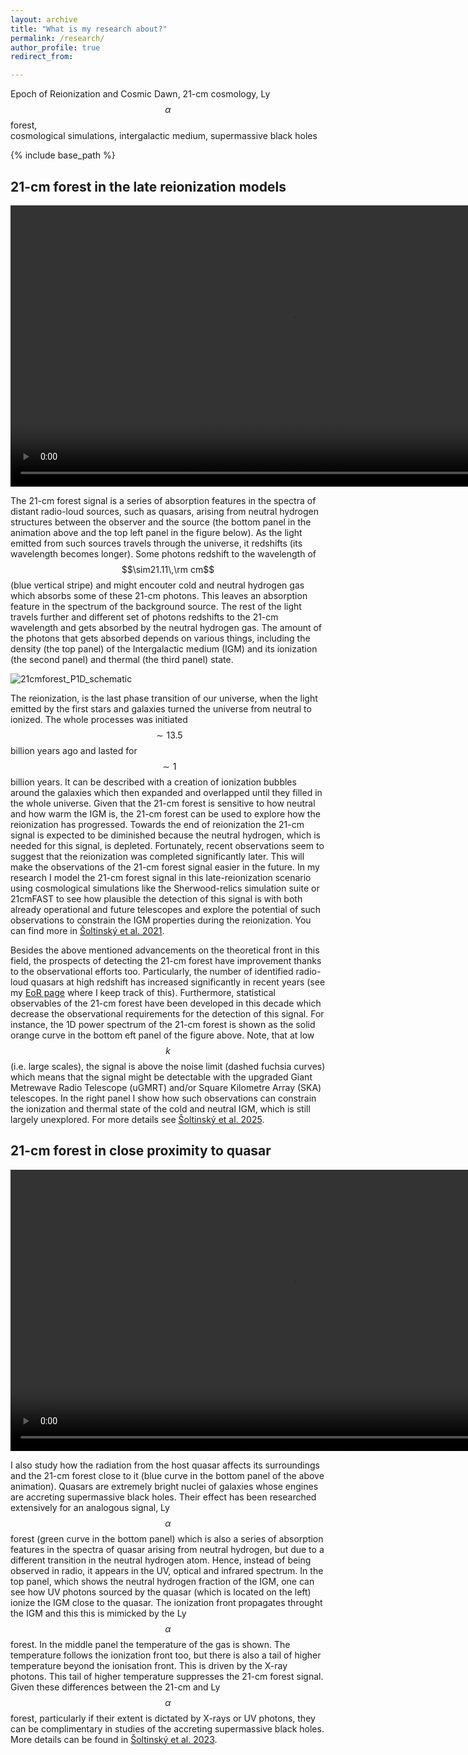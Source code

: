 ```yaml
---
layout: archive
title: "What is my research about?"
permalink: /research/
author_profile: true
redirect_from:

---
```


Epoch of Reionization and Cosmic Dawn, 21-cm cosmology, Ly$$\alpha$$ forest,  <br/>
cosmological simulations, intergalactic medium, supermassive black holes

{% include base_path %}

## 21-cm forest in the late reionization models

<video width="900" height="450" controls loop="" muted="" autoplay="">
  <source src="https://github.com/tomassoltinsky/tomassoltinsky.github.io/raw/master/images/21-cm_animation.mp4">
</video>

The 21-cm forest signal is a series of absorption features in the spectra of distant radio-loud sources, such as quasars, arising from neutral hydrogen structures between the observer and the source (the bottom panel in the animation above and the top left panel in the figure below). As the light emitted from such sources travels through the universe, it redshifts (its wavelength becomes longer). Some photons redshift to the wavelength of $$\sim21.11\,\rm cm$$ (blue vertical stripe) and might encouter cold and neutral hydrogen gas which absorbs some of these 21-cm photons. This leaves an absorption feature in the spectrum of the background source. The rest of the light travels further and different set of photons redshifts to the 21-cm wavelength and gets absorbed by the neutral hydrogen gas. The amount of the photons that gets absorbed depends on various things, including the density (the top panel) of the Intergalactic medium (IGM) and its ionization (the second panel) and thermal (the third panel) state.

![21cmforest_P1D_schematic](/images/21cmforest_P1D_schematic.png)

The reionization, is the last phase transition of our universe, when the light emitted by the first stars and galaxies turned the universe from neutral to ionized. The whole processes was initiated $$\sim13.5$$ billion years ago and lasted for $$\sim1$$ billion years. It can be described with a creation of ionization bubbles around the galaxies which then expanded and overlapped until they filled in the whole universe. Given that the 21-cm forest is sensitive to how neutral and how warm the IGM is, the 21-cm forest can be used to explore how the reionization has progressed. Towards the end of reionization the 21-cm signal is expected to be diminished because the neutral hydrogen, which is needed for this signal, is depleted. Fortunately, recent observations seem to suggest that the reionization was completed significantly later. This will make the observations of the 21-cm forest signal easier in the future. In my research I model the 21-cm forest signal in this late-reionization scenario using cosmological simulations like the Sherwood-relics simulation suite or 21cmFAST to see how plausible the detection of this signal is with both already operational and future telescopes and explore the potential of such observations to constrain the IGM properties during the reionization. You can find more in [Šoltinský et al. 2021](https://tomassoltinsky.github.io//publication/Soltinsky_2021_file).

Besides the above mentioned advancements on the theoretical front in this field, the prospects of detecting the 21-cm forest have improvement thanks to the observational efforts too. Particularly, the number of identified radio-loud quasars at high redshift has increased significantly in recent years (see my [EoR page](https://tomassoltinsky.github.io//eor/) where I keep track of this). Furthermore, statistical observables of the 21-cm forest have been developed in this decade which decrease the observational requirements for the detection of this signal. For instance, the 1D power spectrum of the 21-cm forest is shown as the solid orange curve in the bottom eft panel of the figure above. Note, that at low $$k$$ (i.e. large scales), the signal is above the noise limit (dashed fuchsia curves) which means that the signal might be detectable with the upgraded Giant Metrewave Radio Telescope (uGMRT) and/or Square Kilometre Array (SKA) telescopes. In the right panel I show how such observations can constrain the ionization and thermal state of the cold and neutral IGM, which is still largely unexplored. For more details see [Šoltinský et al. 2025](https://tomassoltinsky.github.io//publication/Soltinsky_2025_file).

## 21-cm forest in close proximity to quasar

<video width="900" height="450" controls loop="" muted="" autoplay="">
  <source src="https://github.com/tomassoltinsky/tomassoltinsky.github.io/raw/master/images/near-zones.mp4">
</video>

I also study how the radiation from the host quasar affects its surroundings and the 21-cm forest close to it (blue curve in the bottom panel of the above animation). Quasars are extremely bright nuclei of galaxies whose engines are accreting supermassive black holes. Their effect has been researched extensively for an analogous signal, Ly$$\alpha$$ forest (green curve in the bottom panel) which is also a series of absorption features in the spectra of quasar arising from neutral hydrogen, but due to a different transition in the neutral hydrogen atom. Hence, instead of being observed in radio, it appears in the UV, optical and infrared spectrum. In the top panel, which shows the neutral hydrogen fraction of the IGM, one can see how UV photons sourced by the quasar (which is located on the left) ionize the IGM close to the quasar. The ionization front propagates throught the IGM and this this is mimicked by the Ly$$\alpha$$ forest. In the middle panel the temperature of the gas is shown. The temperature follows the ionization front too, but there is also a tail of higher temperature beyond the ionisation front. This is driven by the X-ray photons. This tail of higher temperature suppresses the 21-cm forest signal. Given these differences between the 21-cm and Ly$$\alpha$$ forest, particularly if their extent is dictated by X-rays or UV photons, they can be complimentary in studies of the accreting supermassive black holes. More details can be found in [Šoltinský et al. 2023](https://tomassoltinsky.github.io//publication/Soltinsky_2023_file).
